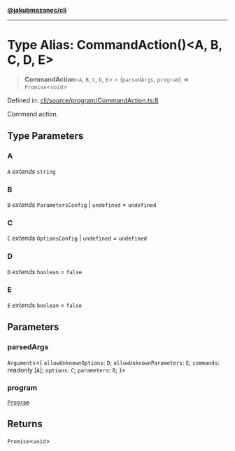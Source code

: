 [**@jakubmazanec/cli**](../README.md)

---

# Type Alias: CommandAction()\<A, B, C, D, E\>

> **CommandAction**\<`A`, `B`, `C`, `D`, `E`\> = (`parsedArgs`, `program`) => `Promise`\<`void`\>

Defined in:
[cli/source/program/CommandAction.ts:8](https://github.com/jakubmazanec/tools/blob/d956cf350ae3e6bad1df754a19dfbabb088c1451/packages/cli/source/program/CommandAction.ts#L8)

Command action.

## Type Parameters

### A

`A` _extends_ `string`

### B

`B` _extends_ `ParametersConfig` \| `undefined` = `undefined`

### C

`C` _extends_ `OptionsConfig` \| `undefined` = `undefined`

### D

`D` _extends_ `boolean` = `false`

### E

`E` _extends_ `boolean` = `false`

## Parameters

### parsedArgs

`Arguments`\<\{ `allowUnknownOptions`: `D`; `allowUnknownParameters`: `E`; `commands`: readonly
\[`A`\]; `options`: `C`; `parameters`: `B`; \}\>

### program

[`Program`](../classes/Program.md)

## Returns

`Promise`\<`void`\>
